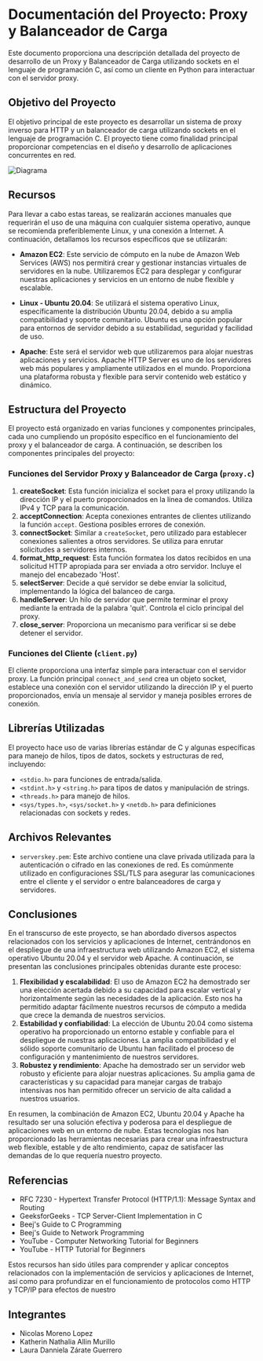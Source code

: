 # Documentación del Proyecto: Proxy y Balanceador de Carga

Este documento proporciona una descripción detallada del proyecto de desarrollo de un Proxy y Balanceador de Carga utilizando sockets en el lenguaje de programación C, así como un cliente en Python para interactuar con el servidor proxy.

## Objetivo del Proyecto

El objetivo principal de este proyecto es desarrollar un sistema de proxy inverso para HTTP y un balanceador de carga utilizando sockets en el lenguaje de programación C. El proyecto tiene como finalidad principal proporcionar competencias en el diseño y desarrollo de aplicaciones concurrentes en red.

![Diagrama](https://github.com/LauZar12/HTTPProxy/assets/100243743/37489060-8a33-4a38-93a1-3835db8a5cc7)

## Recursos

Para llevar a cabo estas tareas, se realizarán acciones manuales que requerirán el uso de una máquina con cualquier sistema operativo, aunque se recomienda preferiblemente Linux, y una conexión a Internet. A continuación, detallamos los recursos específicos que se utilizarán:

- **Amazon EC2**: Este servicio de cómputo en la nube de Amazon Web Services (AWS) nos permitirá crear y gestionar instancias virtuales de servidores en la nube. Utilizaremos EC2 para desplegar y configurar nuestras aplicaciones y servicios en un entorno de nube flexible y escalable.

- **Linux - Ubuntu 20.04**: Se utilizará el sistema operativo Linux, específicamente la distribución Ubuntu 20.04, debido a su amplia compatibilidad y soporte comunitario. Ubuntu es una opción popular para entornos de servidor debido a su estabilidad, seguridad y facilidad de uso.

- **Apache**: Este será el servidor web que utilizaremos para alojar nuestras aplicaciones y servicios. Apache HTTP Server es uno de los servidores web más populares y ampliamente utilizados en el mundo. Proporciona una plataforma robusta y flexible para servir contenido web estático y dinámico.

## Estructura del Proyecto

El proyecto está organizado en varias funciones y componentes principales, cada uno cumpliendo un propósito específico en el funcionamiento del proxy y el balanceador de carga. A continuación, se describen los componentes principales del proyecto:

### Funciones del Servidor Proxy y Balanceador de Carga (`proxy.c`)

1. **createSocket**: Esta función inicializa el socket para el proxy utilizando la dirección IP y el puerto proporcionados en la línea de comandos. Utiliza IPv4 y TCP para la comunicación.
2. **acceptConnection**: Acepta conexiones entrantes de clientes utilizando la función `accept`. Gestiona posibles errores de conexión.
3. **connectSocket**: Similar a `createSocket`, pero utilizado para establecer conexiones salientes a otros servidores. Se utiliza para enrutar solicitudes a servidores internos.
4. **format_http_request**: Esta función formatea los datos recibidos en una solicitud HTTP apropiada para ser enviada a otro servidor. Incluye el manejo del encabezado 'Host'.
5. **selectServer**: Decide a qué servidor se debe enviar la solicitud, implementando la lógica del balanceo de carga.
6. **handleServer**: Un hilo de servidor que permite terminar el proxy mediante la entrada de la palabra 'quit'. Controla el ciclo principal del proxy.
7. **close_server**: Proporciona un mecanismo para verificar si se debe detener el servidor.

### Funciones del Cliente (`client.py`)

El cliente proporciona una interfaz simple para interactuar con el servidor proxy. La función principal `connect_and_send` crea un objeto socket, establece una conexión con el servidor utilizando la dirección IP y el puerto proporcionados, envía un mensaje al servidor y maneja posibles errores de conexión.

## Librerías Utilizadas

El proyecto hace uso de varias librerías estándar de C y algunas específicas para manejo de hilos, tipos de datos, sockets y estructuras de red, incluyendo:

- `<stdio.h>` para funciones de entrada/salida.
- `<stdint.h>` y `<string.h>` para tipos de datos y manipulación de strings.
- `<threads.h>` para manejo de hilos.
- `<sys/types.h>`, `<sys/socket.h>` y `<netdb.h>` para definiciones relacionadas con sockets y redes.

## Archivos Relevantes

- `serverskey.pem`: Este archivo contiene una clave privada utilizada para la autenticación o cifrado en las conexiones de red. Es comúnmente utilizado en configuraciones SSL/TLS para asegurar las comunicaciones entre el cliente y el servidor o entre balanceadores de carga y servidores.

## Conclusiones

En el transcurso de este proyecto, se han abordado diversos aspectos relacionados con los servicios y aplicaciones de Internet, centrándonos en el despliegue de una infraestructura web utilizando Amazon EC2, el sistema operativo Ubuntu 20.04 y el servidor web Apache. A continuación, se presentan las conclusiones principales obtenidas durante este proceso:

1. **Flexibilidad y escalabilidad**: El uso de Amazon EC2 ha demostrado ser una elección acertada debido a su capacidad para escalar vertical y horizontalmente según las necesidades de la aplicación. Esto nos ha permitido adaptar fácilmente nuestros recursos de cómputo a medida que crece la demanda de nuestros servicios.
2. **Estabilidad y confiabilidad**: La elección de Ubuntu 20.04 como sistema operativo ha proporcionado un entorno estable y confiable para el despliegue de nuestras aplicaciones. La amplia compatibilidad y el sólido soporte comunitario de Ubuntu han facilitado el proceso de configuración y mantenimiento de nuestros servidores.
3. **Robustez y rendimiento**: Apache ha demostrado ser un servidor web robusto y eficiente para alojar nuestras aplicaciones. Su amplia gama de características y su capacidad para manejar cargas de trabajo intensivas nos han permitido ofrecer un servicio de alta calidad a nuestros usuarios.

En resumen, la combinación de Amazon EC2, Ubuntu 20.04 y Apache ha resultado ser una solución efectiva y poderosa para el despliegue de aplicaciones web en un entorno de nube. Estas tecnologías nos han proporcionado las herramientas necesarias para crear una infraestructura web flexible, estable y de alto rendimiento, capaz de satisfacer las demandas de lo que requería nuestro proyecto.

## Referencias

- RFC 7230 - Hypertext Transfer Protocol (HTTP/1.1): Message Syntax and Routing
- GeeksforGeeks - TCP Server-Client Implementation in C
- Beej's Guide to C Programming
- Beej's Guide to Network Programming
- YouTube - Computer Networking Tutorial for Beginners
- YouTube - HTTP Tutorial for Beginners

Estos recursos han sido útiles para comprender y aplicar conceptos relacionados con la implementación de servicios y aplicaciones de Internet, así como para profundizar en el funcionamiento de protocolos como HTTP y TCP/IP para efectos de nuestro


## Integrantes
- Nicolas Moreno Lopez
- Katherin Nathalia Allin Murillo
- Laura Danniela Zárate Guerrero
